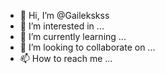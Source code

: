 - 👋 Hi, I’m @Gailekskss
- 👀 I’m interested in ...
- 🌱 I’m currently learning ...
- 💞️ I’m looking to collaborate on ...
- 📫 How to reach me ...

<!---
Gailekskss/Gailekskss is a ✨ special ✨ repository because its `README.md` (this file) appears on your GitHub profile.
You can click the Preview link to take a look at your changes.
--->

